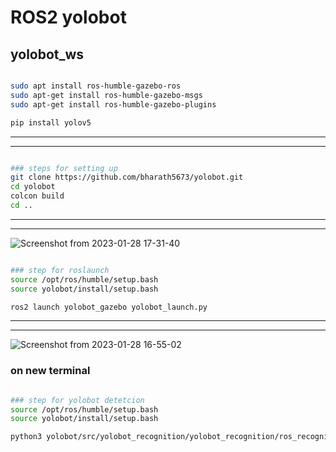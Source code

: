 # ROS2 yolobot

##  yolobot_ws
```bash

sudo apt install ros-humble-gazebo-ros
sudo apt-get install ros-humble-gazebo-msgs
sudo apt-get install ros-humble-gazebo-plugins

pip install yolov5
```
___
___


```bash

### steps for setting up
git clone https://github.com/bharath5673/yolobot.git
cd yolobot
colcon build
cd ..


```

___
___



![Screenshot from 2023-01-28 17-31-40](https://user-images.githubusercontent.com/33729709/215265717-6c2092c0-4e0f-4cf3-bec8-51024dfb05bf.png)


```bash

### step for roslaunch
source /opt/ros/humble/setup.bash
source yolobot/install/setup.bash

ros2 launch yolobot_gazebo yolobot_launch.py

```

___
___


![Screenshot from 2023-01-28 16-55-02](https://user-images.githubusercontent.com/33729709/215265729-31d9f9b0-79ff-453e-9941-c39312bd6aa7.png)


### on new terminal 

```bash

### step for yolobot detetcion 
source /opt/ros/humble/setup.bash
source yolobot/install/setup.bash

python3 yolobot/src/yolobot_recognition/yolobot_recognition/ros_recognition_yolo.py

 

```
